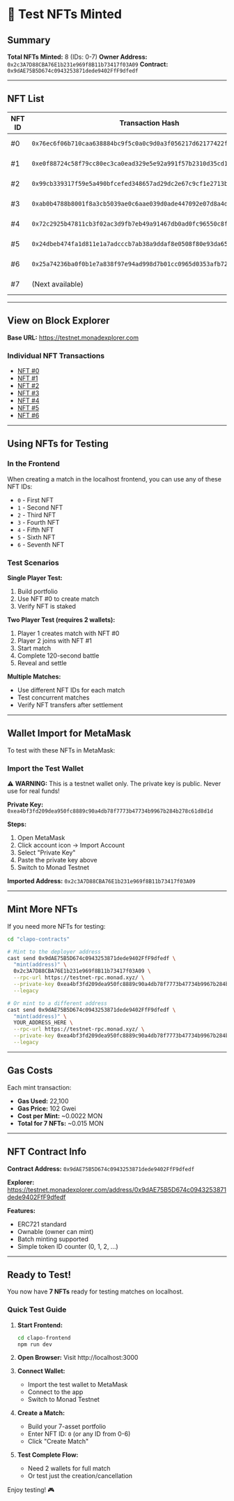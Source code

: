 # 🎨 Test NFTs Minted

## Summary

**Total NFTs Minted:** 8 (IDs: 0-7)
**Owner Address:** `0x2c3A7D88CBA76E1b231e969f8B11b73417f03A09`
**Contract:** `0x9dAE75B5D674c0943253871dede9402FfF9dfedf`

---

## NFT List

| NFT ID | Transaction Hash | Block | Status |
|--------|-----------------|-------|--------|
| #0 | `0x76ec6f06b710caa638884bc9f5c0a0c9d0a3f056217d62177422f59d98e72a71` | 44021847 | ✅ Success |
| #1 | `0xe0f88724c58f79cc80ec3ca0ead329e5e92a991f57b2310d35cd1f652790ed8b` | 44021925 | ✅ Success |
| #2 | `0x99cb339317f59e5a490bfcefed348657ad29dc2e67c9cf1e2713b324f6525c88` | 44029005 | ✅ Success |
| #3 | `0xab0b4788b8001f8a3cb5039ae0c6aae039d0ade447092e07d8a4dbe467624b3f` | 44029042 | ✅ Success |
| #4 | `0x72c2925b47811cb3f02ac3d9fb7eb49a91467db0ad0fc96550c8f26684fd8485` | 44029065 | ✅ Success |
| #5 | `0x24dbeb474fa1d811e1a7adcccb7ab38a9ddaf8e0508f80e93da657c3e9829594` | 44029094 | ✅ Success |
| #6 | `0x25a74236ba0f0b1e7a838f97e94ad998d7b01cc0965d0353afb7247363ddf7df` | 44029118 | ✅ Success |
| #7 | (Next available) | - | Ready to mint |

---

## View on Block Explorer

**Base URL:** https://testnet.monadexplorer.com

### Individual NFT Transactions

- [NFT #0](https://testnet.monadexplorer.com/tx/0x76ec6f06b710caa638884bc9f5c0a0c9d0a3f056217d62177422f59d98e72a71)
- [NFT #1](https://testnet.monadexplorer.com/tx/0xe0f88724c58f79cc80ec3ca0ead329e5e92a991f57b2310d35cd1f652790ed8b)
- [NFT #2](https://testnet.monadexplorer.com/tx/0x99cb339317f59e5a490bfcefed348657ad29dc2e67c9cf1e2713b324f6525c88)
- [NFT #3](https://testnet.monadexplorer.com/tx/0xab0b4788b8001f8a3cb5039ae0c6aae039d0ade447092e07d8a4dbe467624b3f)
- [NFT #4](https://testnet.monadexplorer.com/tx/0x72c2925b47811cb3f02ac3d9fb7eb49a91467db0ad0fc96550c8f26684fd8485)
- [NFT #5](https://testnet.monadexplorer.com/tx/0x24dbeb474fa1d811e1a7adcccb7ab38a9ddaf8e0508f80e93da657c3e9829594)
- [NFT #6](https://testnet.monadexplorer.com/tx/0x25a74236ba0f0b1e7a838f97e94ad998d7b01cc0965d0353afb7247363ddf7df)

---

## Using NFTs for Testing

### In the Frontend

When creating a match in the localhost frontend, you can use any of these NFT IDs:
- `0` - First NFT
- `1` - Second NFT
- `2` - Third NFT
- `3` - Fourth NFT
- `4` - Fifth NFT
- `5` - Sixth NFT
- `6` - Seventh NFT

### Test Scenarios

**Single Player Test:**
1. Build portfolio
2. Use NFT #0 to create match
3. Verify NFT is staked

**Two Player Test (requires 2 wallets):**
1. Player 1 creates match with NFT #0
2. Player 2 joins with NFT #1
3. Start match
4. Complete 120-second battle
5. Reveal and settle

**Multiple Matches:**
- Use different NFT IDs for each match
- Test concurrent matches
- Verify NFT transfers after settlement

---

## Wallet Import for MetaMask

To test with these NFTs in MetaMask:

### Import the Test Wallet

⚠️ **WARNING:** This is a testnet wallet only. The private key is public. Never use for real funds!

**Private Key:** `0xea4bf3fd209dea950fc8889c90a4db78f7773b47734b9967b284b278c61d8d1d`

**Steps:**
1. Open MetaMask
2. Click account icon → Import Account
3. Select "Private Key"
4. Paste the private key above
5. Switch to Monad Testnet

**Imported Address:** `0x2c3A7D88CBA76E1b231e969f8B11b73417f03A09`

---

## Mint More NFTs

If you need more NFTs for testing:

```bash
cd "clapo-contracts"

# Mint to the deployer address
cast send 0x9dAE75B5D674c0943253871dede9402FfF9dfedf \
  "mint(address)" \
  0x2c3A7D88CBA76E1b231e969f8B11b73417f03A09 \
  --rpc-url https://testnet-rpc.monad.xyz/ \
  --private-key 0xea4bf3fd209dea950fc8889c90a4db78f7773b47734b9967b284b278c61d8d1d \
  --legacy

# Or mint to a different address
cast send 0x9dAE75B5D674c0943253871dede9402FfF9dfedf \
  "mint(address)" \
  YOUR_ADDRESS_HERE \
  --rpc-url https://testnet-rpc.monad.xyz/ \
  --private-key 0xea4bf3fd209dea950fc8889c90a4db78f7773b47734b9967b284b278c61d8d1d \
  --legacy
```

---

## Gas Costs

Each mint transaction:
- **Gas Used:** 22,100
- **Gas Price:** 102 Gwei
- **Cost per Mint:** ~0.0022 MON
- **Total for 7 NFTs:** ~0.015 MON

---

## NFT Contract Info

**Contract Address:** `0x9dAE75B5D674c0943253871dede9402FfF9dfedf`

**Explorer:** https://testnet.monadexplorer.com/address/0x9dAE75B5D674c0943253871dede9402FfF9dfedf

**Features:**
- ERC721 standard
- Ownable (owner can mint)
- Batch minting supported
- Simple token ID counter (0, 1, 2, ...)

---

## Ready to Test!

You now have **7 NFTs** ready for testing matches on localhost.

### Quick Test Guide

1. **Start Frontend:**
   ```bash
   cd clapo-frontend
   npm run dev
   ```

2. **Open Browser:**
   Visit http://localhost:3000

3. **Connect Wallet:**
   - Import the test wallet to MetaMask
   - Connect to the app
   - Switch to Monad Testnet

4. **Create a Match:**
   - Build your 7-asset portfolio
   - Enter NFT ID: `0` (or any ID from 0-6)
   - Click "Create Match"

5. **Test Complete Flow:**
   - Need 2 wallets for full match
   - Or test just the creation/cancellation

Enjoy testing! 🎮
